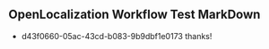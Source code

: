 ## OpenLocalization Workflow Test MarkDown
* d43f0660-05ac-43cd-b083-9b9dbf1e0173 thanks!

<!--HONumber=Sep16_HO1-->


